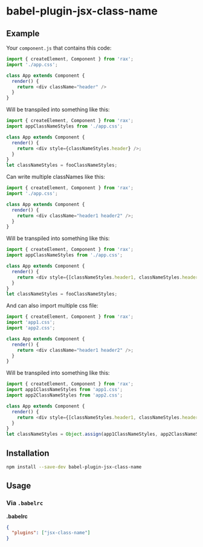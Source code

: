 # babel-plugin-jsx-class-name

## Example

Your `component.js` that contains this code:

```js
import { createElement, Component } from 'rax';
import './app.css';

class App extends Component {
  render() {
    return <div className="header" />
  }
}
```

Will be transpiled into something like this:

```js
import { createElement, Component } from 'rax';
import appClassNameStyles from './app.css';

class App extends Component {
  render() {
    return <div style={classNameStyles.header} />;
  }
}
let classNameStyles = fooClassNameStyles;
```

Can write multiple classNames like this:

```js
import { createElement, Component } from 'rax';
import './app.css';

class App extends Component {
  render() {
    return <div className="header1 header2" />;
  }
}
```

Will be transpiled into something like this:

```js
import { createElement, Component } from 'rax';
import appClassNameStyles from './app.css';

class App extends Component {
  render() {
    return <div style={[classNameStyles.header1, classNameStyles.header2]} />;
  }
}
let classNameStyles = fooClassNameStyles;
```

And can also import multiple css file:

```js
import { createElement, Component } from 'rax';
import 'app1.css';
import 'app2.css';

class App extends Component {
  render() {
    return <div className="header1 header2" />;
  }
}
```

Will be transpiled into something like this:

```js
import { createElement, Component } from 'rax';
import app1ClassNameStyles from 'app1.css';
import app2ClassNameStyles from 'app2.css';

class App extends Component {
  render() {
    return <div style={[classNameStyles.header1, classNameStyles.header2]} />;
  }
}
let classNameStyles = Object.assign(app1ClassNameStyles, app2ClassNameStyles);
```

## Installation

```sh
npm install --save-dev babel-plugin-jsx-class-name
```

## Usage

### Via `.babelrc`

**.babelrc**

```json
{
  "plugins": ["jsx-class-name"]
}
```
